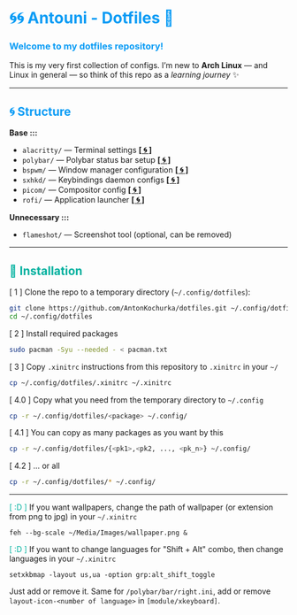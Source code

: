 # <span style="color:#0A9CF5;">:cyclone::cyclone: <b>Antouni - Dotfiles</b> :butterfly:</span>

### <span style="color:#0A9CF5;">Welcome to my dotfiles repository!</span>  
This is my very first collection of configs. I’m new to <b>Arch Linux</b> — and Linux in general — so think of this repo as a <i>learning journey</i> :sparkles:

---

## <span style="color:#0A9CF5;">:cyclone: Structure</span>

**Base :::**  
- `alacritty/` — Terminal settings [**[ :cyclone: ]**](https://github.com/alacritty/alacritty)  
- `polybar/` — Polybar status bar setup [**[ :cyclone: ]**](https://github.com/polybar/polybar)  
- `bspwm/` — Window manager configuration [**[ :cyclone: ]**](https://github.com/baskerville/bspwm)  
- `sxhkd/` — Keybindings daemon configs [**[ :cyclone: ]**]()  
- `picom/` — Compositor config [**[ :cyclone: ]**](https://github.com/yshui/picom)  
- `rofi/` — Application launcher [**[ :cyclone: ]**](https://github.com/davatorium/rofi)  

**Unnecessary :::**  
- `flameshot/` — Screenshot tool (optional, can be removed)  

---

## <span style="color:#00B19F;">:rocket: Installation</span>

[ 1 ] Clone the repo to a temporary directory 
(`~/.config/dotfiles`):
```bash
git clone https://github.com/AntonKochurka/dotfiles.git ~/.config/dotfiles
cd ~/.config/dotfiles
```

[ 2 ] Install required packages
```bash
sudo pacman -Syu --needed - < pacman.txt
```

[ 3 ] Copy `.xinitrc` instructions from this repository to `.xinitrc` in your `~/`
```bash
cp ~/.config/dotfiles/.xinitrc ~/.xinitrc
```

[ 4.0 ] Copy what you need from the temporary directory to `~/.config`

```bash
cp -r ~/.config/dotfiles/<package> ~/.config/
```
[ 4.1 ] You can copy as many packages as you want by this

```bash
cp -r ~/.config/dotfiles/{<pk1>,<pk2, ..., <pk_n>} ~/.config/
```
[ 4.2 ] ... or all
```bash
cp -r ~/.config/dotfiles/* ~/.config/
```
---
<span style="color:#00B19F;">[ :D ]</span> If you want wallpapers, change the path of wallpaper (or extension from png to jpg) 
in your `~/.xinitrc`

```
feh --bg-scale ~/Media/Images/wallpaper.png &
```

<span style="color:#00B19F;">[ :D ]</span> If you want to change languages for "Shift + Alt" combo, then change languages in your `~/.xinitrc`

```
setxkbmap -layout us,ua -option grp:alt_shift_toggle
```

Just add or remove it. Same for `/polybar/bar/right.ini`, add or remove `layout-icon-<number of language>` in `[module/xkeyboard]`.